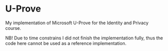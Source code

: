 U-Prove
=======

My implementation of Microsoft U-Prove for the Identity and Privacy course.

NB! Due to time constrains I did not finish the implementation fully, thus 
the code here cannot be used as a reference implementation.

